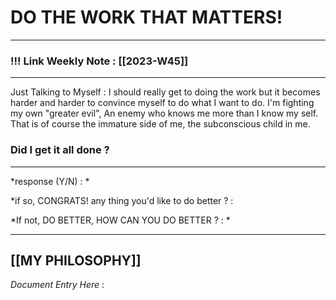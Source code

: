 
# DO THE WORK THAT MATTERS!

--- 
### !!! Link Weekly Note : [[2023-W45]]
---

Just Talking to Myself : 
I should really get to doing the work but it becomes harder and harder to convince myself to do what I want to do. I'm fighting my own "greater evil", An enemy who knows me more than I know my self. That is of course the immature side of me, the subconscious child in me. 








### Did I get it all done ? 
--- 
  *response (Y/N) : *
  
*if so, CONGRATS! 
any thing you'd like to do better ? : 
  
*If not, DO BETTER, 
HOW CAN YOU DO BETTER ?  : *     

---


[[MY PHILOSOPHY]]
 ---
_Document Entry Here_ : 
